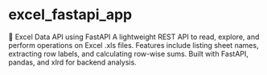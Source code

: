 # excel_fastapi_app
🚀 Excel Data API using FastAPI A lightweight REST API to read, explore, and perform operations on Excel .xls files. Features include listing sheet names, extracting row labels, and calculating row-wise sums. Built with FastAPI, pandas, and xlrd for backend analysis.
